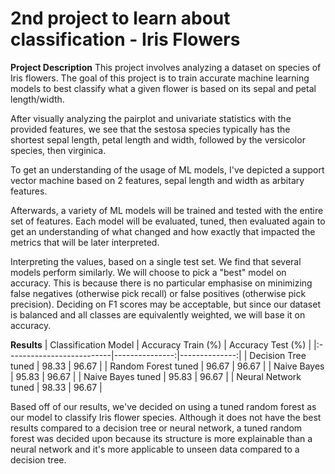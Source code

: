 # 2nd project to learn about classification - Iris Flowers

**Project Description**
This project involves analyzing a dataset on species of Iris flowers. The goal of this project is to train accurate machine learning models to best classify what a given flower is based on its sepal and petal length/width.

After visually analyzing the pairplot and univariate statistics with the provided features, we see that the sestosa species typically has the shortest sepal length, petal length and width, followed by the versicolor species, then virginica.

To get an understanding of the usage of ML models, I've depicted a support vector machine based on 2 features, sepal length and width as arbitary features. 

Afterwards, a variety of ML models will be trained and tested with the entire set of features. Each model will be evaluated, tuned, then evaluated again to get an understanding of what changed and how exactly that impacted the metrics that will be later interpreted.

Interpreting the values, based on a single test set. We find that several models perform similarly. We will choose to pick a "best" model on accuracy. This is because there is no particular emphasise on minimizing false negatives (otherwise pick recall) or false positives (otherwise pick precision). Deciding on F1 scores may be acceptable, but since our dataset is balanced and all classes are equivalently weighted, we will base it on accuracy.

**Results**
| Classification Model      |   Accuracy Train (%) |   Accuracy Test (%) |
|:--------------------------|---------------:|--------------:|
| Decision Tree tuned       |       98.33  |      96.67 |
| Random Forest tuned       |       96.67  |      96.67 |
| Naive Bayes               |       95.83 |      96.67 |
| Naive Bayes tuned         |       95.83 |      96.67 |
| Neural Network tuned      |       98.33 |      96.67 |

Based off of our results, we've decided on using a tuned random forest as our model to classify Iris flower species. Although it does not have the best results compared to a decision tree or neural network, a tuned random forest was decided upon because its structure is more explainable than a neural network and it's more applicable to unseen data compared to a decision tree. 